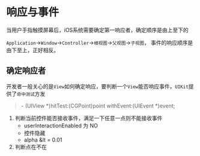 # 响应与事件

当用户手指触摸屏幕后，iOS系统需要确定第一响应者，确定顺序是由上至下的

`Application`->`Window`->`Controller`->`根视图`->`父视图`->`子视图`，
事件的响应顺序是由下至上，正好相反。

## 确定响应者

开发者一般关心的是`View`如何确定响应，要判断一个`View`能否响应事件，`UIKit`提供了`命中测试`方发

> \- (UIView *)hitTest:(CGPoint)point withEvent:(UIEvent *)event;

1. 判断当前控件能否接收事件，满足一下任意一点则不能接收事件
    - userInteractionEnabled 为 NO
    - 控件隐藏
    - alpha &lt = 0.01
2. 判断点在不在